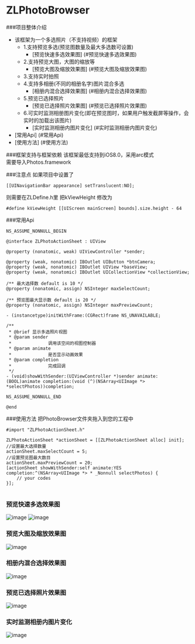 # ZLPhotoBrowser

###项目整体介绍
* 该框架为一个多选照片（不支持视频）的框架
  * 1.支持预览多选(预览图数量及最大多选数可设置)
    * [预览快速多选效果图] (#预览快速多选效果图)
  * 2.支持预览大图，大图的缩放等
    * [预览大图及缩放效果图] (#预览大图及缩放效果图)
  * 3.支持实时拍照
  * 4.支持多相册(不同的相册名字)图片混合多选
    * [相册内混合选择效果图] (#相册内混合选择效果图)
  * 5.预览已选择照片
    * [预览已选择照片效果图] (#预览已选择照片效果图)
  * 6.可实时监测相册图片变化(即在预览图时，如果用户触发截屏等操作，会实时的加载出该图片)
    * [实时监测相册内图片变化] (#实时监测相册内图片变化)
* [常用Api] (#常用Api)
* [使用方法] (#使用方法)

###框架支持与框架依赖
该框架最低支持到iOS8.0，采用arc模式</br>
需要导入Photos.framework

###注意点
如果项目中设置了
```objc
[[UINavigationBar appearance] setTranslucent:NO];
```
则需要在ZLDefine.h里 把kViewHeight 修改为
```objc
#define kViewHeight [[UIScreen mainScreen] bounds].size.height - 64
```

###<a id="常用Api"></a>常用Api
```objc
NS_ASSUME_NONNULL_BEGIN

@interface ZLPhotoActionSheet : UIView

@property (nonatomic, weak) UIViewController *sender;

@property (weak, nonatomic) IBOutlet UIButton *btnCamera;
@property (weak, nonatomic) IBOutlet UIView *baseView;
@property (weak, nonatomic) IBOutlet UICollectionView *collectionView;

/** 最大选择数 default is 10 */
@property (nonatomic, assign) NSInteger maxSelectCount;

/** 预览图最大显示数 default is 20 */
@property (nonatomic, assign) NSInteger maxPreviewCount;

- (instancetype)initWithFrame:(CGRect)frame NS_UNAVAILABLE;

/**
 * @brief 显示多选照片视图
 * @param sender
 *              调用该空间的视图控制器
 * @param animate
 *              是否显示动画效果
 * @param completion
 *              完成回调
 */
- (void)showWithSender:(UIViewController *)sender animate:(BOOL)animate completion:(void (^)(NSArray<UIImage *> *selectPhotos))completion;

NS_ASSUME_NONNULL_END

@end
```

###<a id="使用方法"></a>使用方法
把PhotoBrowser文件夹拖入到您的工程中

```objc
#import "ZLPhotoActionSheet.h"

ZLPhotoActionSheet *actionSheet = [[ZLPhotoActionSheet alloc] init];
//设置最大选择数量
actionSheet.maxSelectCount = 5;
//设置预览图最大数目
actionSheet.maxPreviewCount = 20;
[actionSheet showWithSender:self animate:YES completion:^(NSArray<UIImage *> * _Nonnull selectPhotos) {
    // your codes
}];
    
```

### <a id="预览快速多选效果图"></a>预览快速多选效果图
![image](https://github.com/longitachi/ZLPhotoBrowser/blob/master/效果图/预览图快速选择.gif)
![image](https://github.com/longitachi/ZLPhotoBrowser/blob/master/效果图/预览大图快速选择.gif)

### <a id="预览大图及缩放效果图"></a>预览大图及缩放效果图
![image](https://github.com/longitachi/ZLPhotoBrowser/blob/master/效果图/查看大图支持缩放.gif)

### <a id="相册内混合选择效果图"></a>相册内混合选择效果图
![image](https://github.com/longitachi/ZLPhotoBrowser/blob/master/效果图/相册内混合选择.gif)

### <a id="预览已选择照片效果图"></a>预览已选择照片效果图
![image](https://github.com/longitachi/ZLPhotoBrowser/blob/master/效果图/预览已选择照片.gif)

### <a id="实时监测相册内图片变化"></a>实时监测相册内图片变化
![image](https://github.com/longitachi/ZLPhotoBrowser/blob/master/效果图/实时监控相册变化.gif)
